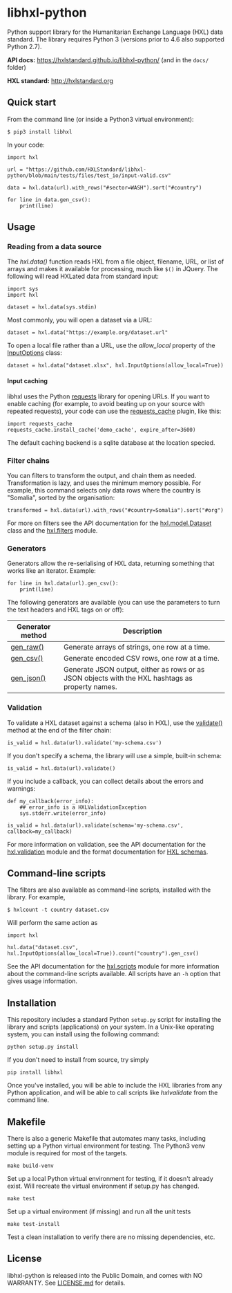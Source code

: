 libhxl-python
=============

Python support library for the Humanitarian Exchange Language (HXL)
data standard.  The library requires Python 3 (versions prior to 4.6
also supported Python 2.7).

**API docs:** https://hxlstandard.github.io/libhxl-python/ (and in the ``docs/`` folder)

**HXL standard:** http://hxlstandard.org

## Quick start

From the command line (or inside a Python3 virtual environment):

```
$ pip3 install libhxl
```

In your code:

```
import hxl

url = "https://github.com/HXLStandard/libhxl-python/blob/main/tests/files/test_io/input-valid.csv"

data = hxl.data(url).with_rows("#sector=WASH").sort("#country")

for line in data.gen_csv():
    print(line)
```

## Usage

### Reading from a data source

The _hxl.data()_ function reads HXL from a file object, filename, URL,
or list of arrays and makes it available for processing, much like
``$()`` in JQuery. The following will read HXLated data from standard input:

```
import sys
import hxl

dataset = hxl.data(sys.stdin)
```

Most commonly, you will open a dataset via a URL:

```
dataset = hxl.data("https://example.org/dataset.url"
```

To open a local file rather than a URL, use the _allow\_local_ property
of the
[InputOptions](https://hxlstandard.github.io/libhxl-python/input.html#hxl.input.InputOptions)
class:

```
dataset = hxl.data("dataset.xlsx", hxl.InputOptions(allow_local=True))
```

#### Input caching

libhxl uses the Python
[requests](http://docs.python-requests.org/en/master/) library for
opening URLs. If you want to enable caching (for example, to avoid
beating up on your source with repeated requests), your code can use
the [requests_cache](https://pypi.python.org/pypi/requests-cache)
plugin, like this:

    import requests_cache
    requests_cache.install_cache('demo_cache', expire_after=3600)

The default caching backend is a sqlite database at the location specied.


### Filter chains

You can filters to transform the output, and chain them as
needed. Transformation is lazy, and uses the minimum memory
possible. For example, this command selects only data rows where the
country is "Somalia", sorted by the organisation:

```
transformed = hxl.data(url).with_rows("#country=Somalia").sort("#org")
```

For more on filters see the API documentation for the
[hxl.model.Dataset](https://hxlstandard.github.io/libhxl-python/model.html#hxl.model.Dataset)
class and the
[hxl.filters](https://hxlstandard.github.io/libhxl-python/filters.html)
module.


### Generators

Generators allow the re-serialising of HXL data, returning something that works like an iterator.  Example:

```
for line in hxl.data(url).gen_csv():
    print(line)
```

The following generators are available (you can use the parameters to turn the text headers and HXL tags on or off):

Generator method | Description
-- | --
[gen_raw()](https://hxlstandard.github.io/libhxl-python/model.html#hxl.model.Dataset.gen_raw) | Generate arrays of strings, one row at a time.
[gen_csv()](https://hxlstandard.github.io/libhxl-python/model.html#hxl.model.Dataset.gen_csv) | Generate encoded CSV rows, one row at a time.
[gen_json()](https://hxlstandard.github.io/libhxl-python/model.html#hxl.model.Dataset.gen_json) | Generate JSON output, either as rows or as JSON objects with the HXL hashtags as property names.

### Validation

To validate a HXL dataset against a schema (also in HXL), use the [validate()](https://hxlstandard.github.io/libhxl-python/model.html#hxl.model.Dataset.validate) method at the end of the filter chain:

```
is_valid = hxl.data(url).validate('my-schema.csv')
```

If you don't specify a schema, the library will use a simple, built-in schema:

```
is_valid = hxl.data(url).validate()
```

If you include a callback, you can collect details about the errors and warnings:

```
def my_callback(error_info):
    ## error_info is a HXLValidationException
    sys.stderr.write(error_info)

is_valid = hxl.data(url).validate(schema='my-schema.csv', callback=my_callback)
```

For more information on validation, see the API documentation for the
[hxl.validation](https://hxlstandard.github.io/libhxl-python/validation.html)
module and the format documentation for [HXL
schemas](https://github.com/HXLStandard/hxl-proxy/wiki/HXL-schemas).


## Command-line scripts

The filters are also available as command-line scripts, installed with
the library. For example,

```
$ hxlcount -t country dataset.csv
```

Will perform the same action as

```
import hxl

hxl.data("dataset.csv", hxl.InputOptions(allow_local=True)).count("country").gen_csv()
```

See the API documentation for the
[hxl.scripts](https://hxlstandard.github.io/libhxl-python/scripts.html)
module for more information about the command-line scripts
available. All scripts have an ``-h`` option that gives usage
information.


## Installation

This repository includes a standard Python `setup.py` script for
installing the library and scripts (applications) on your system. In a
Unix-like operating system, you can install using the following
command:

```
python setup.py install
```

If you don't need to install from source, try simply

```
pip install libhxl
```

Once you've installed, you will be able to include the HXL libraries
from any Python application, and will be able to call scripts like
_hxlvalidate_ from the command line.


## Makefile

There is also a generic Makefile that automates many tasks, including
setting up a Python virtual environment for testing. The Python3 venv
module is required for most of the targets.


```
make build-venv
```

Set up a local Python virtual environment for testing, if it doesn't
already exist. Will recreate the virtual environment if setup.py has
changed.

```
make test
```

Set up a virtual environment (if missing) and run all the unit tests

```
make test-install
```

Test a clean installation to verify there are no missing dependencies,
etc.

## License

libhxl-python is released into the Public Domain, and comes with NO
WARRANTY. See [LICENSE.md](./LICENSE.md) for details.
